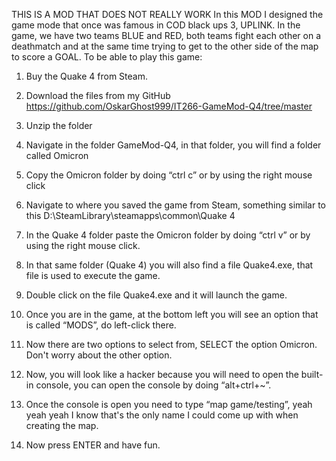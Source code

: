 THIS IS A MOD THAT DOES NOT REALLY WORK
In this MOD I designed the game mode that once was famous in COD black ups 3, UPLINK. 
In the game, we have two teams BLUE and RED, both teams fight each other on a deathmatch and at the same time 
trying to get to the other side of the map to score a GOAL.
To be able to play this game:

1. Buy the Quake 4 from Steam.

2. Download the files from my GitHub https://github.com/OskarGhost999/IT266-GameMod-Q4/tree/master

3. Unzip the folder

4. Navigate in the folder GameMod-Q4, in that folder, you will find a folder called Omicron

5. Copy the Omicron folder by doing “ctrl c” or by using the right mouse click

6. Navigate to where you saved the game from Steam, something similar to this D:\SteamLibrary\steamapps\common\Quake 4

7. In the Quake 4 folder paste the Omicron folder by doing “ctrl v” or by using the right mouse click.

8. In that same folder (Quake 4) you will also find a file Quake4.exe, that file is used to execute the game.

9. Double click on the file Quake4.exe and it will launch the game.

10. Once you are in the game, at the bottom left you will see an option that is called “MODS”, do left-click there.

11. Now there are two options to select from, SELECT the option Omicron. Don't worry about the other option.

12. Now, you will look like a hacker because you will need to open the built-in console, you can open the console by doing “alt+ctrl+~”.

13. Once the console is open you need to type “map game/testing”, yeah yeah yeah I know that's the only name I could come up with when creating the map.

14. Now press ENTER and have fun.
